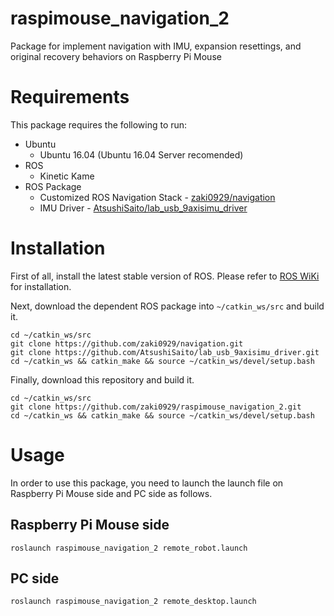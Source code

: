 # raspimouse_navigation_2
Package for implement navigation with IMU, expansion resettings, and original recovery behaviors on Raspberry Pi Mouse


# Requirements

This package requires the following to run:

* Ubuntu
  * Ubuntu 16.04 (Ubuntu 16.04 Server recomended)
* ROS
  * Kinetic Kame
* ROS Package
  * Customized ROS Navigation Stack - [zaki0929/navigation](https://github.com/zaki0929/navigation)
  * IMU Driver - [AtsushiSaito/lab_usb_9axisimu_driver](https://github.com/AtsushiSaito/lab_usb_9axisimu_driver)

# Installation

First of all, install the latest stable version of ROS.
Please refer to [ROS WiKi](http://wiki.ros.org/kinetic/Installation) for installation.

Next, download the dependent ROS package into `~/catkin_ws/src` and build it.

```
cd ~/catkin_ws/src
git clone https://github.com/zaki0929/navigation.git
git clone https://github.com/AtsushiSaito/lab_usb_9axisimu_driver.git
cd ~/catkin_ws && catkin_make && source ~/catkin_ws/devel/setup.bash
```

Finally, download this repository and build it.

```
cd ~/catkin_ws/src
git clone https://github.com/zaki0929/raspimouse_navigation_2.git
cd ~/catkin_ws && catkin_make && source ~/catkin_ws/devel/setup.bash
```

# Usage

In order to use this package, you need to launch the launch file on Raspberry Pi Mouse side and PC side as follows.

## Raspberry Pi Mouse side

```
roslaunch raspimouse_navigation_2 remote_robot.launch
```

## PC side

```
roslaunch raspimouse_navigation_2 remote_desktop.launch
```


